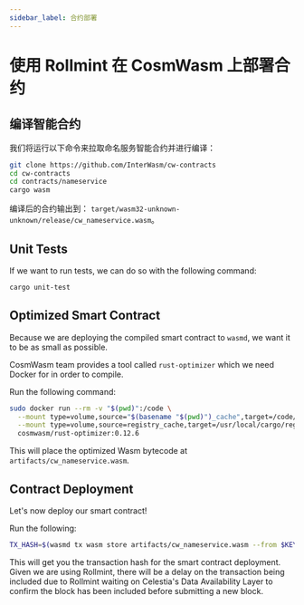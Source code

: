 ```yaml
---
sidebar_label: 合约部署
---
```


# 使用 Rollmint 在 CosmWasm 上部署合约
<!-- markdownlint-disable MD013 -->

## 编译智能合约

我们将运行以下命令来拉取命名服务智能合约并进行编译：

```sh
git clone https://github.com/InterWasm/cw-contracts
cd cw-contracts
cd contracts/nameservice
cargo wasm
```

编译后的合约输出到： `target/wasm32-unknown-unknown/release/cw_nameservice.wasm`。

## Unit Tests

If we want to run tests, we can do so with the following command:

```sh
cargo unit-test
```

## Optimized Smart Contract

Because we are deploying the compiled smart contract to `wasmd`, we want it to be as small as possible.

CosmWasm team provides a tool called `rust-optimizer` which we need Docker for in order to compile.

Run the following command:

```sh
sudo docker run --rm -v "$(pwd)":/code \
  --mount type=volume,source="$(basename "$(pwd)")_cache",target=/code/target \
  --mount type=volume,source=registry_cache,target=/usr/local/cargo/registry \
  cosmwasm/rust-optimizer:0.12.6
```

This will place the optimized Wasm bytecode at `artifacts/cw_nameservice.wasm`.

## Contract Deployment

Let's now deploy our smart contract!

Run the following:

```sh
TX_HASH=$(wasmd tx wasm store artifacts/cw_nameservice.wasm --from $KEY_NAME --keyring-backend test $TXFLAG --output json -y | jq -r '.txhash') 
```

This will get you the transaction hash for the smart contract deployment. Given we are using Rollmint, there will be a delay on the transaction being included due to Rollmint waiting on Celestia's Data Availability Layer to confirm the block has been included before submitting a new block.
